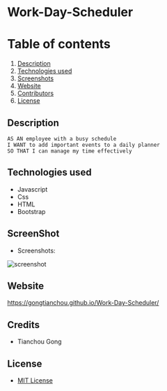 # Work-Day-Scheduler

# Table of contents
1. [Description](#description)
2. [Technologies used](#tech-used)
3. [Screenshots](#screenshots)
4. [Website](#website)
5. [Contributors](#contributors)
6. [License](#license)

## Description
```
AS AN employee with a busy schedule
I WANT to add important events to a daily planner
SO THAT I can manage my time effectively
```

## Technologies used
* Javascript
* Css
* HTML
* Bootstrap

## ScreenShot
* Screenshots:

![screenshot](./assets/image/screenshot.PNG)

## Website

https://gongtianchou.github.io/Work-Day-Scheduler/

## Credits

* Tianchou Gong

## License
* [MIT License](https://choosealicense.com/licenses/mit/)
